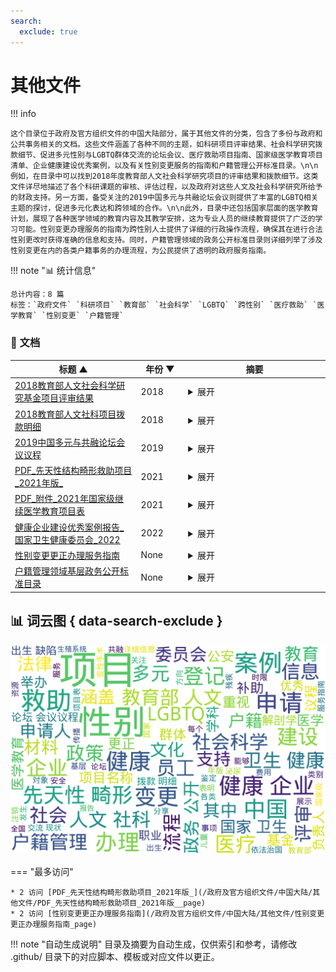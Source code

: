 ```yaml
---
search:
  exclude: true
---
```


# 其他文件


!!! info

    这个目录位于政府及官方组织文件的中国大陆部分，属于其他文件的分类，包含了多份与政府和公共事务相关的文档。这些文件涵盖了各种不同的主题，如科研项目评审结果、社会科学研究拨款细节、促进多元性别与LGBTQ群体交流的论坛会议、医疗救助项目指南、国家级医学教育项目清单、企业健康建设优秀案例，以及有关性别变更服务的指南和户籍管理公开标准目录。\n\n例如，在目录中可以找到2018年度教育部人文社会科学研究项目的评审结果和拨款细节。这类文件详尽地描述了各个科研课题的审核、评估过程，以及政府对这些人文及社会科学研究所给予的财政支持。另一方面，备受关注的2019中国多元与共融论坛会议则提供了丰富的LGBTQ相关主题的探讨，促进多元化表达和跨领域的合作。\n\n此外，目录中还包括国家层面的医学教育计划，展现了各种医学领域的教育内容及其教学安排，这为专业人员的继续教育提供了广泛的学习可能。性别变更办理服务的指南为跨性别人士提供了详细的行政操作流程，确保其在进行合法性别更改时获得准确的信息和支持。同时，户籍管理领域的政务公开标准目录则详细列举了涉及性别变更在内的各类户籍事务的办理流程，为公民提供了透明的政府服务指南。



!!! note "📊 统计信息"

    总计内容：8 篇
    标签：`政府文件` `科研项目` `教育部` `社会科学` `LGBTQ` `跨性别` `医疗救助` `医学教育` `性别变更` `户籍管理`



### 📄 文档

<table>
<thead><tr>
<th style="width: 40%" data-sortable="true" data-sort-direction="asc" data-sort-type="text">标题 ▲</th>
<th style="width: 15%" data-sortable="true" data-sort-direction="desc" data-sort-type="year">年份 ▼</th>
<th style="width: 45%">摘要</th>
</tr></thead>
<tbody>
<tr data-name="2018教育部人文社会科学研究基金项目评审结果" data-year="2018" data-date="2024-11-23 06:29:42">
                <td><a href="2018教育部人文社会科学研究基金项目评审结果_page" class="md-button">2018教育部人文社会科学研究基金项目评审结果</a></td>
                <td class="year-cell">2018</td>
                <td class="description-cell"><details markdown>
                    <summary>展开</summary>
                    <div class="description">
                        该文件是2018年度教育部人文社会科学研究规划基金、青年基金、自筹经费项目评审结果的公示文档，其中包含了关于多个项目的评审结果的详细信息。文件中列出了参与评审的各个项目的序号、学科门类、项目名称、项目类别、申请人及其所属学校等信息。具体项目包括诸如“全面依法治国思想的传播环境研究”、“新时代中国共产党意识形态话语能力建设研究”等，反映了当年度科研项目的多样性及其在社会与文化领域的探讨。这些研究涵盖了包括法治、文化安全、国家认同等诸多主题，是对中国各类人文学科和社会科学研究方向的重要总结和指导。
                        <br>年份：2018
                        <br>收录日期：2024-11-23 06:29:42
                    </div>
                </details></td>
            </tr>
<tr data-name="2018教育部人文社科项目拨款明细" data-year="2018" data-date="2024-11-23 06:30:27">
                <td><a href="2018教育部人文社科项目拨款明细_page" class="md-button">2018教育部人文社科项目拨款明细</a></td>
                <td class="year-cell">2018</td>
                <td class="description-cell"><details markdown>
                    <summary>展开</summary>
                    <div class="description">
                        该文件是关于2018年教育部人文社科一般项目一期经费拨款明细的PDF文档。文件详细列出了教育部批准的多项人文社科项目及其拨款金额，包括项目的批准号、项目名称、项目类别、项目负责人以及依托高校等信息。其中，项目涵盖了多个研究领域，如全面依法治国思想的传播、国家文化安全的历史经验、新时代中国特色社会主义文化建设等，为学术研究提供了资助支持。每个项目都附有具体的拨款金额，反映了教育部对人文社科研究的重视，同时也为未来的研究方向和趋势提供了参考。文档长达108页，内容丰富，适合相关领域的研究人员和学者参考。
                        <br>年份：2018
                        <br>收录日期：2024-11-23 06:30:27
                    </div>
                </details></td>
            </tr>
<tr data-name="2019中国多元与共融论坛会议议程" data-year="2019" data-date="2024-11-23 04:30:15">
                <td><a href="2019中国多元与共融论坛会议议程_page" class="md-button">2019中国多元与共融论坛会议议程</a></td>
                <td class="year-cell">2019</td>
                <td class="description-cell"><details markdown>
                    <summary>展开</summary>
                    <div class="description">
                        《2019中国多元与共融论坛会议议程》文件展示了在2019年于上海举办的LGBTQ相关论坛的详细议程安排，旨在促进多元性别与LGBTQ群体的交流与合作。文中列出了多个重要的议程内容，包括签到时间、开场致辞以及主题演讲，其中‘中国LGBTQ进程与现状’是关键讨论之一，着眼于当前中国LGBTQ群体的发展现状。议程还包含了多个分开讨论的主题，如‘企业如何创意地推进变革’和‘为跨性别和多元性别员工营造友善空间’，表明论坛不仅关注学术讨论，也重视企业界的实践与经验分享。每个环节后还安排了社交午餐和闭幕酒会，以促进与会者之间的相互联系和交流，这反映出对社交互动的高度重视。
                        <br>年份：2019
                        <br>收录日期：2024-11-23 04:30:15
                    </div>
                </details></td>
            </tr>
<tr data-name="PDF_先天性结构畸形救助项目_2021年版_" data-year="2021" data-date="2024-11-07 18:50:31">
                <td><a href="PDF_先天性结构畸形救助项目_2021年版__page" class="md-button">PDF_先天性结构畸形救助项目_2021年版_</a></td>
                <td class="year-cell">2021</td>
                <td class="description-cell"><details markdown>
                    <summary>展开</summary>
                    <div class="description">
                        本文件是《先天性结构畸形救助项目(2021年版)》的概述，旨在加强出生缺陷防治，特别是针对先天性结构畸形所致的残疾问题。这一救助项目自2017年由国家卫生健康委员会启动后，已覆盖全国31个省（区、市）及新疆生产建设兵团。文件详细介绍了项目的背景、救助对象、实施区域、定点医院以及补助标准等内容。

文件指出，先天性结构畸形是以婴儿出生前发生身体结构异常为主要特征的一组出生缺陷疾病，其中包括马蹄内翻、唇腭裂等。这项救助项目为18岁以下的患儿提供医疗费用补助，旨在促进患者及时接受治疗，从而减少儿童残疾的发生。自2019年起，该项目实施了覆盖性的医疗救助，并在2021年进行了优化，例如推行在线预审措施，简化了救助流程，使申请变得更加便利。

文件还列出了项目涉及的74种先天性结构畸形和补助标准，确保不同级别的医疗自费部分能够获得相应的资金支持。同时提供了详细的申请流程和所需资料，以确保申请人能够顺利获取救助。
                        <br>年份：2021
                        <br>收录日期：2024-11-07 18:50:31
                    </div>
                </details></td>
            </tr>
<tr data-name="PDF_附件_2021年国家级继续医学教育项目表" data-year="2021" data-date="2024-11-07 18:51:04">
                <td><a href="PDF_附件_2021年国家级继续医学教育项目表_page" class="md-button">PDF_附件_2021年国家级继续医学教育项目表</a></td>
                <td class="year-cell">2021</td>
                <td class="description-cell"><details markdown>
                    <summary>展开</summary>
                    <div class="description">
                        该文档为2021年国家级继续医学教育项目表，包含了各种医学相关项目的详细信息，包括学科名称、项目编号、项目名称、申办单位、负责人、举办期限、举办地点以及授予的学分等。根据文档信息，具体项目涵盖了基础机能和多种性腺功能损伤等相关内容，涉及到的学科范围广泛，涵盖了泌尿生殖系统、解剖学、神经解剖学等多个领域。文档详细列出了相关机构及项目负责人联系方式，以及拟招生人数和备注信息，显示了对各类医学继续教育项目的系统化整理和管理。
                        <br>年份：2021
                        <br>收录日期：2024-11-07 18:51:04
                    </div>
                </details></td>
            </tr>
<tr data-name="健康企业建设优秀案例报告_国家卫生健康委员会_2022" data-year="2022" data-date="2024-11-23 02:41:26">
                <td><a href="健康企业建设优秀案例报告_国家卫生健康委员会_2022_page" class="md-button">健康企业建设优秀案例报告_国家卫生健康委员会_2022</a></td>
                <td class="year-cell">2022</td>
                <td class="description-cell"><details markdown>
                    <summary>展开</summary>
                    <div class="description">
                        本文件为《健康企业建设优秀案例报告》，由中华人民共和国国家卫生健康委员会发布，旨在总结和推广健康企业建设的成功经验。文件中详细介绍了全国范围内7715家健康企业的发展情况及评选出的100个优秀案例。这些案例覆盖了多种行业，包括水泥、汽车、食品等领域，所有企业都通过特定的健康管理措施提升了员工的职业健康水平。案例内容包括企业基本情况、健康管理组织、实施策略及其效果分析。不同企业的实践表明，通过建立职业健康管理体系、开展健康活动和改善工作环境，能有效提升员工的幸福感和工作积极性。案例还涉及政府政策的支持、企业的社会责任以及对员工身心健康的重视等方面，为全国范围内推动健康企业创建提供了有效的借鉴和参考。
                        <br>年份：2022
                        <br>收录日期：2024-11-23 02:41:26
                    </div>
                </details></td>
            </tr>
<tr data-name="性别变更更正办理服务指南" data-year="None" data-date="2024-10-29 05:51:36">
                <td><a href="性别变更更正办理服务指南_page" class="md-button">性别变更更正办理服务指南</a></td>
                <td class="year-cell">None</td>
                <td class="description-cell"><details markdown>
                    <summary>展开</summary>
                    <div class="description">
                        该文件为《性别变更更正办理服务指南》，主要内容包括性别变更更正的适用范围、申请条件、申请材料目录以及办理流程等信息。文件说明适用对象为辖区内的常住户籍人口，并指出申请人因实施变性手术后，要求变更本人户籍登记性别项目的，可以提出申请。申请需向公安派出所提交书面申请和相关证明材料，如公安颁发的性别鉴定证明等，且文件中详细列出了申请所需的材料清单，包括申请人的户口簿、身份证、性别鉴定证明等，准备齐全后可享现场或网上申请服务。办理时限也有所说明，符合条件的申请将即刻处理，且不收取任何费用。
                        <br>年份：None
                        <br>收录日期：2024-10-29 05:51:36
                    </div>
                </details></td>
            </tr>
<tr data-name="户籍管理领域基层政务公开标准目录" data-year="None" data-date="2024-10-29 05:51:36">
                <td><a href="户籍管理领域基层政务公开标准目录_page" class="md-button">户籍管理领域基层政务公开标准目录</a></td>
                <td class="year-cell">None</td>
                <td class="description-cell"><details markdown>
                    <summary>展开</summary>
                    <div class="description">
                        该文件为《户籍管理领域基层政务公开标准目录》，主要详述了中国大陆在户籍管理领域的各项政务公开事项。文件中列出了与户籍登记相关的多个公共事务，包括新生儿出生登记、死亡注销、服役注销、户口迁移、姓名变更及性别变更等，并详细解释了每项业务的受理部门、办理条件、所需材料、办理流程以及办理时限。文件中提到关于变性手术后的性别登记问题，明确指出申请者需提交相关证明材料。这些内容为公民了解他们在户籍管理方面的权利和流程提供了重要参考，尤其是对于关注跨性别群体的事项，文件展示了法律和政策的支持与约束。
                        <br>年份：None
                        <br>收录日期：2024-10-29 05:51:36
                    </div>
                </details></td>
            </tr>
</tbody>
</table>


## 📊 词云图 { data-search-exclude }

![词云图](abstracts_wordcloud.png)


<script>
const sortFunctions = {
    year: (a, b, direction) => {
        a = a === '未知' ? '0000' : a;
        b = b === '未知' ? '0000' : b;
        return direction === 'desc' ? b.localeCompare(a) : a.localeCompare(b);
    },
    count: (a, b, direction) => {
        const aNum = parseInt(a.match(/\d+/)?.[0] || '0');
        const bNum = parseInt(b.match(/\d+/)?.[0] || '0');
        return direction === 'desc' ? bNum - aNum : aNum - bNum;
    },
    text: (a, b, direction) => {
        return direction === 'desc' 
            ? b.localeCompare(a, 'zh-CN') 
            : a.localeCompare(b, 'zh-CN');
    }
};

document.addEventListener('DOMContentLoaded', function() {
    document.querySelectorAll('th[data-sortable="true"]').forEach(th => {
        th.style.cursor = 'pointer';
        th.addEventListener('click', () => sortTable(th));
        
        if (th.getAttribute('data-sort-direction')) {
            sortTable(th, true);
        }
    });
});

function sortTable(th, isInitial = false) {
    const table = th.closest('table');
    const tbody = table.querySelector('tbody');
    const colIndex = Array.from(th.parentNode.children).indexOf(th);
    
    // Store original rows with their sort values
    const rowsWithValues = Array.from(tbody.querySelectorAll('tr')).map(row => ({
        element: row,
        value: row.children[colIndex].textContent.trim(),
        html: row.innerHTML
    }));
    
    // Toggle or set initial sort direction
    const currentDirection = th.getAttribute('data-sort-direction');
    const direction = isInitial ? currentDirection : (currentDirection === 'desc' ? 'asc' : 'desc');
    
    // Update sort indicators
    th.closest('tr').querySelectorAll('th').forEach(header => {
        if (header !== th) {
            header.textContent = header.textContent.replace(/ [▼▲]$/, '');
            header.removeAttribute('data-sort-direction');
        }
    });
    
    th.textContent = th.textContent.replace(/ [▼▲]$/, '') + (direction === 'desc' ? ' ▼' : ' ▲');
    th.setAttribute('data-sort-direction', direction);
    
    // Get sort function based on column type
    const sortType = th.getAttribute('data-sort-type') || 'text';
    const sortFn = sortFunctions[sortType] || sortFunctions.text;
    
    // Sort rows
    rowsWithValues.sort((a, b) => sortFn(a.value, b.value, direction));
    
    // Clear and rebuild tbody
    tbody.innerHTML = '';
    rowsWithValues.forEach(row => {
        const tr = document.createElement('tr');
        tr.innerHTML = row.html;
        tbody.appendChild(tr);
    });
}

</script>
 

<div class="grid" markdown>

=== "最多访问"

    * 2 访问 [PDF_先天性结构畸形救助项目_2021年版_](/政府及官方组织文件/中国大陆/其他文件/PDF_先天性结构畸形救助项目_2021年版__page)
    * 2 访问 [性别变更更正办理服务指南](/政府及官方组织文件/中国大陆/其他文件/性别变更更正办理服务指南_page)



</div>


!!! note "自动生成说明"
    目录及摘要为自动生成，仅供索引和参考，请修改 .github/ 目录下的对应脚本、模板或对应文件以更正。
